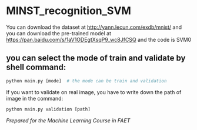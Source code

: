 # MINST_recognition_SVM
You can download the dataset at http://yann.lecun.com/exdb/mnist/ 
and you can download the pre-trained model at https://pan.baidu.com/s/1aV1ODEgtXsqP9_wc8JfCSQ and the code is SVM0
## you can select the mode of train and validate by shell command:
```python
python main.py [mode]  # the mode can be train and validation
```
If you want to validate on real image, you have to write down the path of image in the command:
```python
python main.py validation [path]
```

*Prepared for the Machine Learning Course in FAET*
